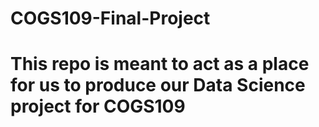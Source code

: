 # COGS109-Final-Project

# This repo is meant to act as a place for us to produce our Data Science project for COGS109
